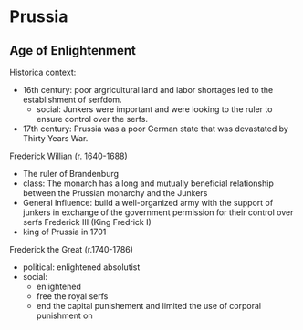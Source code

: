 

# Prussia

## Age of Enlightenment

Historica context: 
   - 16th century: poor argricultural land and labor shortages
     led to the establishment of serfdom. 
     - social: Junkers were important and were looking to the ruler to ensure control over the serfs.
   - 17th century: Prussia was a poor German state that was devastated by Thirty Years War.

Frederick Willian (r. 1640-1688)
  - The ruler of Brandenburg
  - class: The monarch has a long and mutually beneficial relationship between the Prussian monarchy and the Junkers
  - General Influence:  build a well-organized army with the support of junkers in exchange of the government permission for their control over serfs
Frederick III (King Fredrick I)
 - king of Prussia in 1701

Frederick the Great (r.1740-1786)
  - political: enlightened absolutist
  - social: 
    - enlightened 
    - free the royal serfs
    - end the capital punishement and limited the use of corporal punishment on



  
<!--stackedit_data:
eyJoaXN0b3J5IjpbLTEzNTIzNzIwMTIsLTIwNTg3MzY1MjAsNz
MwOTk4MTE2XX0=
-->
